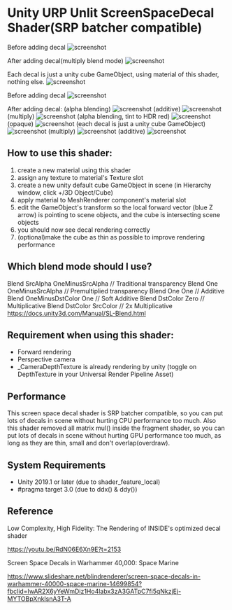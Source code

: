 Unity URP Unlit ScreenSpaceDecal Shader(SRP batcher compatible)
======================
Before adding decal
![screenshot](https://i.imgur.com/dyFj5h1.png)

After adding decal(multiply blend mode)
![screenshot](https://i.imgur.com/ptjzwPK.png)

Each decal is just a unity cube GameObject, using material of this shader, nothing else.
![screenshot](https://i.imgur.com/m4F0N5t.png)

Before adding decal
![screenshot](https://imgur.com/ZWIzkdR.png)

After adding decal:
(alpha blending)
![screenshot](https://imgur.com/EqsxFC9.png)
(additive)
![screenshot](https://imgur.com/EluE9Dx.png)
(multiply)
![screenshot](https://imgur.com/P2tJqKs.png)
(alpha blending, tint to HDR red)
![screenshot](https://imgur.com/xIjdKvW.png)
(opaque)
![screenshot](https://imgur.com/c3fInsS.png)
(each decal is just a unity cube GameObject)
![screenshot](https://imgur.com/WE6AqYP.png)
(multiply)
![screenshot](https://imgur.com/lGE6qr3.png)
(additive)
![screenshot](https://imgur.com/5LwT7Xe.png)

How to use this shader:
-------------------
1. create a new material using this shader
2. assign any texture to material's Texture slot
3. create a new unity default cube GameObject in scene (in Hierarchy window, click +/3D Object/Cube)
4. apply material to MeshRenderer component's material slot
5. edit the GameObject's transform so the local forward vector (blue Z arrow) is pointing to scene objects, and the cube is intersecting scene objects
6. you should now see decal rendering correctly
7. (optional)make the cube as thin as possible to improve rendering performance

Which blend mode should I use?
-------------------
Blend SrcAlpha OneMinusSrcAlpha // Traditional transparency
Blend One OneMinusSrcAlpha // Premultiplied transparency
Blend One One // Additive
Blend OneMinusDstColor One // Soft Additive
Blend DstColor Zero // Multiplicative
Blend DstColor SrcColor // 2x Multiplicative
https://docs.unity3d.com/Manual/SL-Blend.html

Requirement when using this shader:
-------------------
- Forward rendering
- Perspective camera
- _CameraDepthTexture is already rendering by unity (toggle on DepthTexture in your Universal Render Pipeline Asset)

[the camera depth texture]:
    https://docs.unity3d.com/Manual/SL-CameraDepthTexture.html

Performance
-------------------
This screen space decal shader is SRP batcher compatible, so you can put lots of decals in scene without hurting CPU performance too much.
Also this shader removed all matrix mul() inside the fragment shader, so you can put lots of decals in scene without hurting GPU performance too much, as long as they are thin, small and don't overlap(overdraw).

System Requirements
-------------------

- Unity 2019.1 or later (due to shader_feature_local)
- #pragma target 3.0 (due to ddx() & ddy())

Reference
-------------------

Low Complexity, High Fidelity: The Rendering of INSIDE's optimized decal shader

https://youtu.be/RdN06E6Xn9E?t=2153

Screen Space Decals in Warhammer 40,000: Space Marine

https://www.slideshare.net/blindrenderer/screen-space-decals-in-warhammer-40000-space-marine-14699854?fbclid=IwAR2X6yYeWmDiz1Ho4labx3zA3GATpC7fi5qNkzjEj-MYTOBpXnkIsnA3T-A


